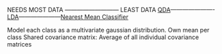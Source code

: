 NEEDS MOST DATA ————————— LEAST DATA 
[QDA](QDA.md)———————-[LDA](LDA.md)———————[Nearest Mean Classifier](Nearest%20Mean%20Classifier.md)

Model each class as a multivariate gaussian distribution.
	Own mean per class
	Shared covariance matrix: Average of all individual covariance matrices